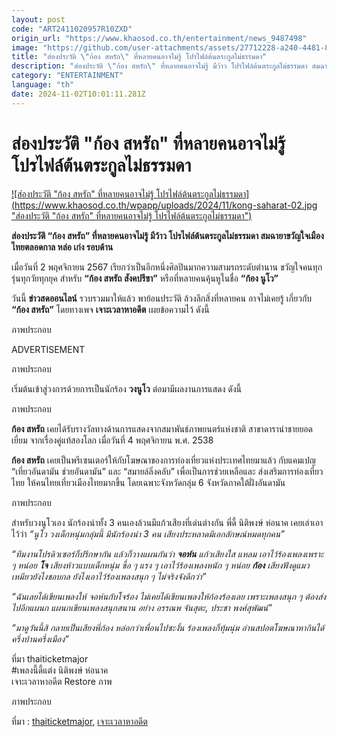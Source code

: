 ```yaml
---
layout: post
code: "ART2411020957R10ZXD"
origin_url: "https://www.khaosod.co.th/entertainment/news_9487498"
image: "https://github.com/user-attachments/assets/27712228-a240-4481-8115-174f477c7efa"
title: "ส่องประวัติ \"ก้อง สหรัถ\" ที่หลายคนอาจไม่รู้ โปรไฟล์ต้นตระกูลไม่ธรรมดา"
description: "ส่องประวัติ \"ก้อง สหรัถ\" ที่หลายคนอาจไม่รู้ มีว้าว โปรไฟล์ต้นตระกูลไม่ธรรมดา สมฉายาขวัญใจเมืองไทยตลอดกาล หล่อ เก่ง รอบด้าน"
category: "ENTERTAINMENT"
language: "th"
date: 2024-11-02T10:01:11.281Z
---
```


# ส่องประวัติ "ก้อง สหรัถ" ที่หลายคนอาจไม่รู้ โปรไฟล์ต้นตระกูลไม่ธรรมดา

[![ส่องประวัติ "ก้อง สหรัถ" ที่หลายคนอาจไม่รู้ โปรไฟล์ต้นตระกูลไม่ธรรมดา](https://www.khaosod.co.th/wpapp/uploads/2024/11/kong-saharat-02.jpg "ส่องประวัติ "ก้อง สหรัถ" ที่หลายคนอาจไม่รู้ โปรไฟล์ต้นตระกูลไม่ธรรมดา")](https://www.khaosod.co.th/wpapp/uploads/2024/11/kong-saharat-02.jpg)

**ส่องประวัติ “ก้อง สหรัถ” ที่หลายคนอาจไม่รู้ มีว้าว โปรไฟล์ต้นตระกูลไม่ธรรมดา สมฉายาขวัญใจเมืองไทยตลอดกาล หล่อ เก่ง รอบด้าน**

เมื่อวันที่ 2 พฤศจิกายน 2567 เรียกว่าเป็นอีกหนึ่งศิลปินมากความสามรถระดับตำนาน ขวัญใจคนทุกรุ่นทุกวัยทุกยุค สำหรับ **“ก้อง สหรัถ สังคปรีชา”** หรือที่หลายคนคุ้นหูในชื่อ **“ก้อง นูโว”**

วันนี้ **ข่าวสดออนไลน์** รวบรวมมาให้แล้ว พาย้อนประวัติ ล้วงลึกสิ่งที่หลายคน อาจไม่เคยรู้ เกี่ยวกับ **“ก้อง สหรัถ”** โดยทางเพจ **เจาะเวลาหาอดีต** เผยข้อความไว้ ดังนี้

ภาพประกอบ

ADVERTISEMENT

ภาพประกอบ

เริ่มต้นเข้าสู่วงการด้วยการเป็นนักร้อง **วงนูโว** ต่อมามีผลงานการแสดง ดังนี้

ภาพประกอบ

**ก้อง สหรัถ** เคยได้รับรางวัลทางด้านการแสดงจากสมาพันธ์ภาพยนตร์แห่งชาติ สาขาดารานำชายยอดเยี่ยม จากเรื่องคู่แท้สองโลก เมื่อวันที่ 4 พฤศจิกายน พ.ศ. 2538

**ก้อง สหรัถ** เคยเป็นพรีเซนเตอร์ให้กับโฆษณาของการท่องเที่ยวแห่งประเทศไทยมาแล้ว กับแคมเปญ “เที่ยวอันดามัน ช่วยอันดามัน” และ “สมายล์ลิ่งคลับ” เพื่อเป็นการช่วยเหลือและ ส่งเสริมการท่องเที่ยวไทย ให้คนไทยเที่ยวเมืองไทยมากขึ้น โดยเฉพาะจังหวัดกลุ่ม 6 จังหวัดภาคใต้ฝั่งอันดามัน

ภาพประกอบ

สำหรับวงนูโวเอง นักร้องนำทั้ง 3 คนเองล้วนมีแก้วเสียงที่เด่นต่างกัน พี่ดี้ นิติพงษ์ ห่อนาค เคยเล่าเอาไว้ว่า _“นูโว วงเด็กหนุ่มกลุ่มนี้ มีนักร้องนำ 3 คน เสียงประหลาดมีเอกลักษณ์หมดทุกคน”_

_“ทีมงานโปรดิวเซอร์ก็ปรึกษากัน แล้วก็วางแผนกันว่า **จอห์น** แก้วเสียงใส แหลม เอาไว้ร้องเพลงเพราะ ๆ หน่อย **โจ** เสียงห้าวแบบเด็กหนุ่ม ซื่อ ๆ แรง ๆ เอาไว้ร้องเพลงหนัก ๆ หน่อย **ก้อง** เสียงฟังดูแมวเหมียวยังไงชอบกล ยังไงเอาไว้ร้องเพลงสนุก ๆ ไม่จริงจังดีกว่า”_

_“ฉันเลยได้เขียนเพลงให้ จอห์นกับโจร้อง ไม่เคยได้เขียนเพลงให้ก้องร้องเลย เพราะเพลงสนุก ๆ ต้องส่งไปอีกแผนก แผนกเขียนเพลงสนุกสนาน อย่าง อรรณพ จันสุตะ, ประชา พงศ์สุพัฒน์”_

_“มาดูวันนี้สิ กลายเป็นเสียงพี่ก้อง หล่อกว่าเพื่อนไปซะงั้น ร้องเพลงก็ทุ้มนุ่ม อ่านสปอตโฆษณาหากินได้ครึ่งบ้านครึ่งเมือง”_

ที่มา thaiticketmajor  
#เพลงนี้ดี้แต่ง นิติพงษ์ ห่อนาค  
เจาะเวลาหาอดีต Restore ภาพ

ภาพประกอบ

ที่มา : [thaiticketmajor](https://www.thaiticketmajor.com/artist/kong-saharat.html?fbclid=IwZXh0bgNhZW0CMTAAAR28dwOJiaxBbI5NcaCKoSuEMpJQvyFH3VhyVRq9_x4xOtn1DrDWEmejndI_aem_naTek8GMRSi1TfV6mOCG8A), [เจาะเวลาหาอดีต](https://www.facebook.com/permalink.php?story_fbid=pfbid0LXk78GDwvx45ZUsDd49zhWY3a5NDzpTxbjXNkPYKfZxn3s9GSW3yk3k3MzmHt6Cil&id=100044739000097)